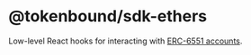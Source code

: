 # @tokenbound/sdk-ethers

Low-level React hooks for interacting with [ERC-6551 accounts](https://eips.ethereum.org/EIPS/eip-6551).
